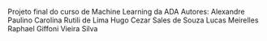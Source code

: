 Projeto final do curso de Machine Learning da ADA
Autores:
Alexandre Paulino
Carolina Rutili de Lima
Hugo Cezar Sales de Souza
Lucas Meirelles
Raphael Giffoni Vieira Silva
